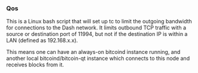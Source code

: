 ### Qos ###

This is a Linux bash script that will set up tc to limit the outgoing bandwidth for connections to the Dash network. It limits outbound TCP traffic with a source or destination port of 11994, but not if the destination IP is within a LAN (defined as 192.168.x.x).

This means one can have an always-on bitcoind instance running, and another local bitcoind/bitcoin-qt instance which connects to this node and receives blocks from it.
